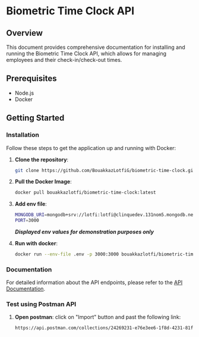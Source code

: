 # Biometric Time Clock API

## Overview

This document provides comprehensive documentation for installing and running the Biometric Time Clock API, which allows for managing employees and their check-in/check-out times.

## Prerequisites

- Node.js
- Docker

## Getting Started

### Installation

Follow these steps to get the application up and running with Docker:

1. **Clone the repository**:

   ```sh
   git clone https://github.com/BouakkazLotfiG/biometric-time-clock.git

   ```

2. **Pull the Docker Image**:

   ```sh
   docker pull bouakkazlotfi/biometric-time-clock:latest

   ```

3. **Add env file**:

   ```sh
   MONGODB_URI=mongodb+srv://lotfi:lotfi@clinquedev.131nom5.mongodb.net/
   PORT=3000
   ```

   **_Displayed env values for demonstration purposes only_**

4. **Run with docker**:
   ```sh
   docker run --env-file .env -p 3000:3000 bouakkazlotfi/biometric-time-clock:latest
   ```

### Documentation

For detailed information about the API endpoints, please refer to the [API Documentation](api.md).

### Test using Postman API

1. **Open postman**: click on "Import" button and past the following link:

   ```sh
   https://api.postman.com/collections/24269231-e76e3ee6-1f8d-4231-81f2-ecb5e2506488?access_key=PMAT-01HE02NKFQPSR6C3KPHZJHAJ7R
   ```
